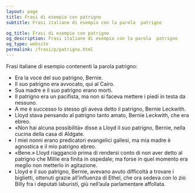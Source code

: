 ```yaml
---
layout: page
title: Frasi di esempio con patrigno 
subtitle: Frasi italiane di esempio con la parola  patrigno

og_title: Frasi di esempio con patrigno 
og_description: Frasi italiane di esempio con la parola  patrigno
og_type: website
permalink: /frasi/p/patrigno.html
---
```


Frasi italiane di esempio contenenti la parola patrigno:


- Era la voce del suo patrigno, Bernie.
- Il suo patrigno era avvocato, qui al Cairo.
- Sua madre e il suo patrigno erano morti.
- Il patrigno era un pacifista, ma non si faceva mettere i piedi in testa da nessuno.
- A me è successo lo stesso gli aveva detto il patrigno, Bernie Leckwith.
- Lloyd stava pensando al patrigno tanto amato, Bernie Leckwith, che era ebreo.
- «Non hai alcuna possibilità» disse a Lloyd il suo patrigno, Bernie, nella cucina della casa di Aldgate.
- I miei nonni erano predicatori evangelici gallesi, ma mia madre è agnostica e il mio patrigno ebreo.
- «Bene.» Lloyd riagganciò prima di rendersi conto di non aver detto al patrigno che Millie era finita in ospedale; ma forse in quel momento era meglio non metterlo in agitazione.
- Lloyd e il suo patrigno, Bernie, avevano avuto difficoltà a trovare i biglietti, ottenuti grazie all’influenza di Ethel, che ora sedeva con lo zio Billy fra i deputati laburisti, giù nell’aula parlamentare affollata.
